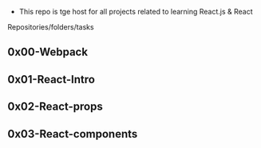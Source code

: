 * This repo is tge host for all projects related to learning React.js & React

Repositories/folders/tasks

## 0x00-Webpack
## 0x01-React-Intro
## 0x02-React-props
## 0x03-React-components

